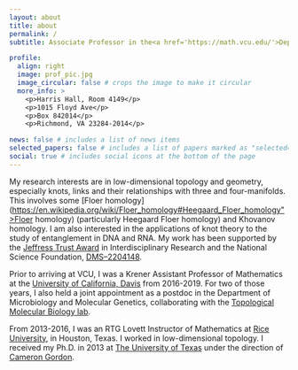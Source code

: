 ```yaml
---
layout: about
title: about
permalink: /
subtitle: Associate Professor in the<a href='https://math.vcu.edu/'>Department of Mathematics and Applied Mathematics</a> at Virginia Commonwealth University. 

profile:
  align: right
  image: prof_pic.jpg
  image_circular: false # crops the image to make it circular
  more_info: >
    <p>Harris Hall, Room 4149</p>
    <p>1015 Floyd Ave</p>
    <p>Box 842014</p>
    <p>Richmond, VA 23284-2014</p>

news: false # includes a list of news items
selected_papers: false # includes a list of papers marked as "selected={true}"
social: true # includes social icons at the bottom of the page
---
```


My research interests are in low-dimensional topology and geometry, especially knots, links and their relationships with three and four-manifolds. This involves some [Floer homology](https://en.wikipedia.org/wiki/Floer_homology#Heegaard_Floer_homology">Floer homology) (particularly Heegaard Floer homology) and Khovanov homology. I am also interested in the applications of knot theory to the study of entanglement in DNA and RNA. My work has been supported by the [Jeffress Trust Award](https://hria.org/tmf/jeffress/) in Interdisciplinary Research and the National Science Foundation, [DMS–2204148](https://nsf.gov/awardsearch/showAward?AWD_ID=2204148&HistoricalAwards=false). 

Prior to arriving at VCU, I was a Krener Assistant Professor of Mathematics at the [University of California, Davis](https://www.math.ucdavis.edu) from 2016-2019. For two of those years, I also held a joint appointment as a postdoc in the Department of Microbiology and Molecular Genetics, collaborating with the [Topological Molecular Biology lab](http://arsuaga-vazquez-lab.faculty.ucdavis.edu/).

From 2013-2016, I was an RTG Lovett Instructor of Mathematics at [Rice University](https://math.rice.edu/), in Houston, Texas. I worked in low-dimensional topology. I received my Ph.D. in 2013 at [The University of Texas](https://www.ma.utexas.edu) under the direction of [Cameron Gordon](https://en.wikipedia.org/wiki/Cameron_Gordon_(mathematician)).
